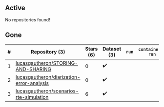 ## Active
No repositories found!

## Gone
| # | Repository (3) | Stars (6) | Dataset (3) | `run` | `containers-run` | Last Modified |
| --- | --- | --- | --- | --- | --- | --- |
| 1 | [lucasgautheron/STORING-AND-SHARING](https://github.com/lucasgautheron/STORING-AND-SHARING) | 0 | :heavy_check_mark: |  |  | — |
| 2 | [lucasgautheron/diarization-error-analysis](https://github.com/lucasgautheron/diarization-error-analysis) | 0 | :heavy_check_mark: |  |  | — |
| 3 | [lucasgautheron/scenarios-rte-simulation](https://github.com/lucasgautheron/scenarios-rte-simulation) | 6 | :heavy_check_mark: |  |  | — |
